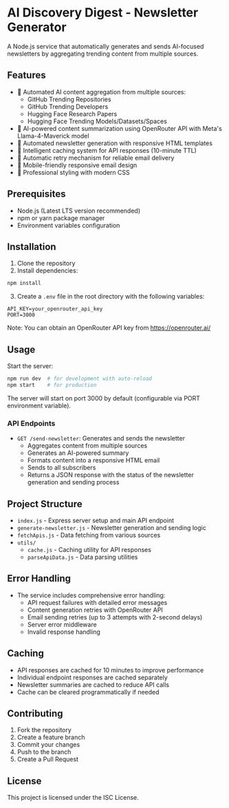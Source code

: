 # AI Discovery Digest - Newsletter Generator

A Node.js service that automatically generates and sends AI-focused newsletters by aggregating trending content from multiple sources.

## Features

- 🤖 Automated AI content aggregation from multiple sources:
  - GitHub Trending Repositories
  - GitHub Trending Developers
  - Hugging Face Research Papers
  - Hugging Face Trending Models/Datasets/Spaces
- 📝 AI-powered content summarization using OpenRouter API with Meta's Llama-4-Maverick model
- 📧 Automated newsletter generation with responsive HTML templates
- 💾 Intelligent caching system for API responses (10-minute TTL)
- 🔄 Automatic retry mechanism for reliable email delivery
- 📱 Mobile-friendly responsive email design
- 🎨 Professional styling with modern CSS

## Prerequisites

- Node.js (Latest LTS version recommended)
- npm or yarn package manager
- Environment variables configuration

## Installation

1. Clone the repository
2. Install dependencies:
```bash
npm install
```

3. Create a `.env` file in the root directory with the following variables:
```env
API_KEY=your_openrouter_api_key
PORT=3000
```

Note: You can obtain an OpenRouter API key from https://openrouter.ai/

## Usage

Start the server:
```bash
npm run dev  # for development with auto-reload
npm start    # for production
```

The server will start on port 3000 by default (configurable via PORT environment variable).

### API Endpoints

- `GET /send-newsletter`: Generates and sends the newsletter
  - Aggregates content from multiple sources
  - Generates an AI-powered summary
  - Formats content into a responsive HTML email
  - Sends to all subscribers
  - Returns a JSON response with the status of the newsletter generation and sending process

## Project Structure

- `index.js` - Express server setup and main API endpoint
- `generate-newsletter.js` - Newsletter generation and sending logic
- `fetchApis.js` - Data fetching from various sources
- `utils/`
  - `cache.js` - Caching utility for API responses
  - `parseApiData.js` - Data parsing utilities

## Error Handling

- The service includes comprehensive error handling:
  - API request failures with detailed error messages
  - Content generation retries with OpenRouter API
  - Email sending retries (up to 3 attempts with 2-second delays)
  - Server error middleware
  - Invalid response handling

## Caching

- API responses are cached for 10 minutes to improve performance
- Individual endpoint responses are cached separately
- Newsletter summaries are cached to reduce API calls
- Cache can be cleared programmatically if needed

## Contributing

1. Fork the repository
2. Create a feature branch
3. Commit your changes
4. Push to the branch
5. Create a Pull Request

## License

This project is licensed under the ISC License.